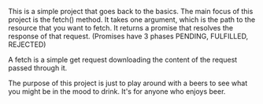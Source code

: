 This is a simple project that goes back to the basics. 
The main focus of this project is the fetch() method. 
It takes one argument, which is the path to the resource that you want to fetch.
It returns a promise that resolves the response of that request. (Promises have 3 phases PENDING, FULFILLED, REJECTED)

A fetch is a simple get request downloading the content of the request passed through it. 

The purpose of this project is just to play around with a beers to see what you might be in the mood to drink. 
It's for anyone who enjoys beer. 

